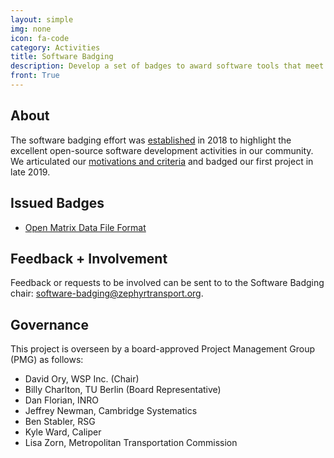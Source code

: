 ```yaml
---
layout: simple
img: none
icon: fa-code
category: Activities
title: Software Badging
description: Develop a set of badges to award software tools that meet various criteria.
front: True
---
```


## About

The software badging effort was [established](https://medium.com/zephyrfoundation/software-badgers-8388db3ca278) in 2018 to highlight the excellent open-source software development activities in our community. We articulated our [motivations and criteria](https://medium.com/zephyrfoundation/developing-badge-worthy-standards-52a80d89ff45) and badged our first project in late 2019.

## Issued Badges

* [Open Matrix Data File Format](https://github.com/osPlanning/omx)

## Feedback + Involvement

Feedback or requests to be involved can be sent to to the Software Badging chair: [software-badging@zephyrtransport.org](mailto:software-badging@zephyrtransport.org).

## Governance

This project is overseen by a board-approved Project Management Group (PMG) as follows:
 - David Ory, WSP Inc. (Chair)
 - Billy Charlton, TU Berlin (Board Representative)
 - Dan Florian, INRO
 - Jeffrey Newman, Cambridge Systematics
 - Ben Stabler, RSG
 - Kyle Ward, Caliper
 - Lisa Zorn, Metropolitan Transportation Commission
